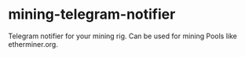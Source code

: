 # mining-telegram-notifier
 Telegram notifier for your mining rig. Can be used for mining Pools like etherminer.org.

